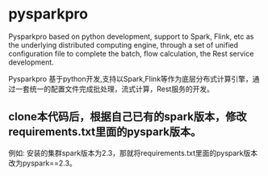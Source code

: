 # pysparkpro

Pysparkpro based on python development, support to Spark, Flink, etc as the underlying distributed computing engine, through a set of unified configuration file to complete the batch, flow calculation, the Rest service development.

Pysparkpro 基于python开发,支持以Spark,Flink等作为底层分布式计算引擎，通过一套统一的配置文件完成批处理，流式计算，Rest服务的开发。

## clone本代码后，根据自己已有的spark版本，修改requirements.txt里面的pyspark版本。

例如:
    安装的集群spark版本为2.3，那就将requirements.txt里面的pyspark版本改为pyspark==2.3。